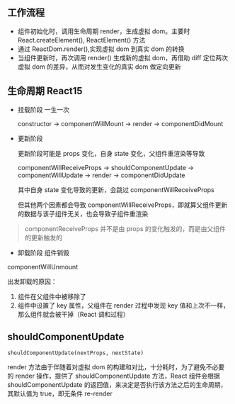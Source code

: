 ## 工作流程

- 组件初始化时，调用生命周期 render，生成虚拟 dom。主要时 React.createElement(), ReactElement() 方法
- 通过 ReactDom.render(),实现虚拟 dom 到真实 dom 的转换
- 当组件更新时，再次调用 render() 生成新的虚拟 dom，再借助 diff 定位两次虚拟 dom 的差异，从而对发生变化的真实 dom 做定向更新

## 生命周期 React15

- 挂载阶段 一生一次

  constructor -> componentWillMount -> render -> componentDidMount

- 更新阶段

  更新阶段可能是 props 变化，自身 state 变化，父组件重渲染等导致

  componentWillReceiveProps -> shouldComponentUpdate -> componentWillUpdate -> render -> componentDidUpdate

  其中自身 state 变化导致的更新，会跳过 componentWillReceiveProps

  但其他两个因素都会导致 componentWillReceiveProps，即就算父组件更新的数据与该子组件无关，也会导致子组件重渲染

> componentReceiveProps 并不是由 props 的变化触发的，而是由父组件的更新触发的

- 卸载阶段 组件销毁

componentWillUnmount

出发卸载的原因：

1. 组件在父组件中被移除了
2. 组件中设置了 key 属性，父组件在 render 过程中发现 key 值和上次不一样，那么组件就会被干掉（React 调和过程）

## shouldComponentUpdate

```
shouldComponentUpdate(nextProps, nextState)
```

render 方法由于伴随着对虚拟 dom 的构建和对比，十分耗时，为了避免不必要的 render 操作，提供了 shouldComponentUpdate 方法，React 组件会根据 shouldComponentUpdate 的返回值，来决定是否执行该方法之后的生命周期，其默认值为 true，即无条件 re-render
